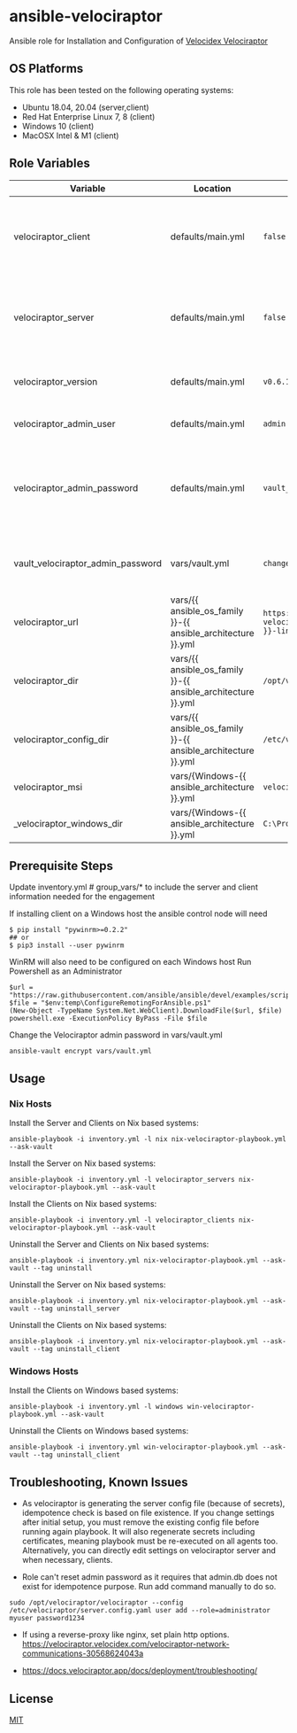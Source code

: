 # ansible-velociraptor
Ansible role for Installation and Configuration of [Velocidex Velociraptor](https://github.com/Velocidex/velociraptor)

## OS Platforms

This role has been tested on the following operating systems:

- Ubuntu 18.04, 20.04 (server,client)
- Red Hat Enterprise Linux 7, 8 (client)
- Windows 10 (client)
- MacOSX Intel & M1 (client)

## Role Variables
| Variable | Location | Default Value | Notes |
| -------- | -------- | ------------- | ----- |
| velociraptor_client | defaults/main.yml | `false` | Identifies nodes which should receive the Velociraptor Client |
| velociraptor_server | defaults/main.yml | `false` | Identifies nodes which should receive the Velociraptor Server |
| velociraptor_version | defaults/main.yml | `v0.6.1` | What Velocirapter version to install |
| velociraptor_admin_user | defaults/main.yml | `admin` | Admin Username for WebGui |
| velociraptor_admin_password | defaults/main.yml | `vault_velociraptor_admin_password` | Referenced Vaulted Varible that sets the Admin Password for the WebGui |
| vault_velociraptor_admin_password | vars/vault.yml | `changeme` | Sets the Admin Password for the WebGui |
| velociraptor_url | vars/{{ ansible_os_family }}-{{ ansible_architecture }}.yml | `https://github.com/Velocidex/velociraptor/releases/download/{{ velociraptor_version }}/velociraptor-{{ velociraptor_version }}-linux-amd64` | URL for Release to Install |
| velociraptor_dir | vars/{{ ansible_os_family }}-{{ ansible_architecture }}.yml | `/opt/velociraptor` | Directory to install Velociraptor into |
| velociraptor_config_dir | vars/{{ ansible_os_family }}-{{ ansible_architecture }}.yml | `/etc/velociraptor` | Directory to install Velociraptor Config into |
| velociraptor_msi | vars/{Windows-{{ ansible_architecture }}.yml | `velociraptor-{{ velociraptor_version }}-windows-386.msi` | Windows Installer MSI |
| _velociraptor_windows_dir | vars/{Windows-{{ ansible_architecture }}.yml | `C:\Program Files (x86)\Velociraptor\` | Windows MSI Install directory |

## Prerequisite Steps

Update inventory.yml # group_vars/* to include the server and client information needed for the engagement

If installing client on a Windows host the ansible control node will need

```
$ pip install "pywinrm>=0.2.2"
## or 
$ pip3 install --user pywinrm
```

WinRM will also need to be configured on each Windows host Run Powershell as an Administrator
```
$url = "https://raw.githubusercontent.com/ansible/ansible/devel/examples/scripts/ConfigureRemotingForAnsible.ps1"
$file = "$env:temp\ConfigureRemotingForAnsible.ps1"
(New-Object -TypeName System.Net.WebClient).DownloadFile($url, $file)
powershell.exe -ExecutionPolicy ByPass -File $file
```

Change the Velociraptor admin password in vars/vault.yml

`ansible-vault encrypt vars/vault.yml`

## Usage

### Nix Hosts
Install the Server and Clients on Nix based systems:

```
ansible-playbook -i inventory.yml -l nix nix-velociraptor-playbook.yml --ask-vault
```

Install the Server on Nix based systems:

```
ansible-playbook -i inventory.yml -l velociraptor_servers nix-velociraptor-playbook.yml --ask-vault
```

Install the Clients on Nix based systems:

```
ansible-playbook -i inventory.yml -l velociraptor_clients nix-velociraptor-playbook.yml --ask-vault
```

Uninstall the Server and Clients on Nix based systems:
```
ansible-playbook -i inventory.yml nix-velociraptor-playbook.yml --ask-vault --tag uninstall
```

Uninstall the Server on Nix based systems:
```
ansible-playbook -i inventory.yml nix-velociraptor-playbook.yml --ask-vault --tag uninstall_server
```

Uninstall the Clients on Nix based systems:
```
ansible-playbook -i inventory.yml nix-velociraptor-playbook.yml --ask-vault --tag uninstall_client
```

### Windows Hosts
Install the Clients on Windows based systems:

```
ansible-playbook -i inventory.yml -l windows win-velociraptor-playbook.yml --ask-vault
```

Uninstall the Clients on Windows based systems:
```
ansible-playbook -i inventory.yml win-velociraptor-playbook.yml --ask-vault --tag uninstall_client
```

## Troubleshooting, Known Issues

* As velociraptor is generating the server config file (because of secrets), idempotence check is based on file existence. If you change settings after initial setup, you must remove the existing config file before running again playbook. It will also regenerate secrets including certificates, meaning playbook must be re-executed on all agents too. Alternatively, you can directly edit settings on velociraptor server and when necessary, clients.

* Role can't reset admin password as it requires that admin.db does not exist for idempotence purpose. Run add command manually to do so.
```
sudo /opt/velociraptor/velociraptor --config /etc/velociraptor/server.config.yaml user add --role=administrator myuser password1234
```

* If using a reverse-proxy like nginx, set plain http options.
https://velociraptor.velocidex.com/velociraptor-network-communications-30568624043a

* https://docs.velociraptor.app/docs/deployment/troubleshooting/

## License

[MIT](LICENSE)
